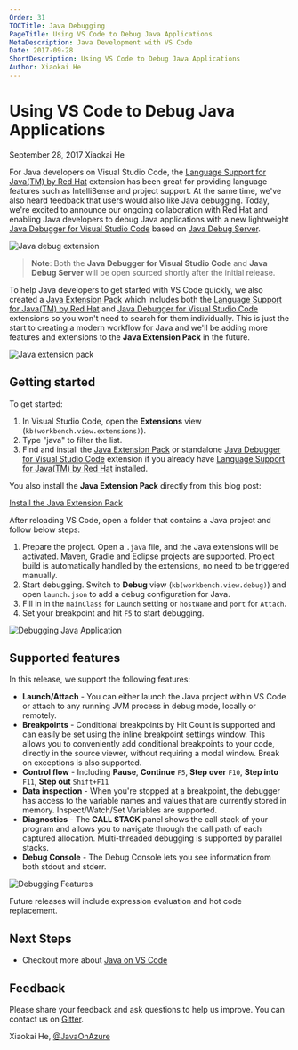 ```yaml
---
Order: 31
TOCTitle: Java Debugging
PageTitle: Using VS Code to Debug Java Applications
MetaDescription: Java Development with VS Code
Date: 2017-09-28
ShortDescription: Using VS Code to Debug Java Applications
Author: Xiaokai He
---
```

# Using VS Code to Debug Java Applications

September 28, 2017 Xiaokai He

For Java developers on Visual Studio Code, the [Language Support for Java(TM) by Red Hat](https://marketplace.visualstudio.com/items?itemName=redhat.java) extension has been great for providing language features such as IntelliSense and project support. At the same time, we've also heard feedback that users would also like Java debugging. Today, we're excited to announce our ongoing collaboration with Red Hat and enabling Java developers to debug Java applications with a new lightweight [Java Debugger for Visual Studio Code](https://marketplace.visualstudio.com/items?itemName=vscjava.vscode-java-debug) based on [Java Debug Server](https://github.com/Microsoft/java-debug).

![Java debug extension](2017_09_28_java-debug-extension.png)

>**Note**: Both the **Java Debugger for Visual Studio Code** and **Java Debug Server** will be open sourced shortly after the initial release.

To help Java developers to get started with VS Code quickly, we also created a [Java Extension Pack](https://marketplace.visualstudio.com/items?itemName=vscjava.vscode-java-pack) which includes both the [Language Support for Java(TM) by Red Hat](https://marketplace.visualstudio.com/items?itemName=redhat.java) and [Java Debugger for Visual Studio Code](https://marketplace.visualstudio.com/items?itemName=vscjava.vscode-java-debug) extensions so you won't need to search for them individually. This is just the start to creating a modern workflow for Java and we'll be adding more features and extensions to the **Java Extension Pack** in the future.

![Java extension pack](2017_09_28_java-extension-pack.png)

## Getting started

To get started:

1. In Visual Studio Code, open the **Extensions** view (`kb(workbench.view.extensions)`).
2. Type "java" to filter the list.
3. Find and install the [Java Extension Pack](https://marketplace.visualstudio.com/items?itemName=vscjava.vscode-java-pack) or standalone [Java Debugger for Visual Studio Code](https://marketplace.visualstudio.com/items?itemName=vscjava.vscode-java-debug) extension if you already have [Language Support for Java(TM) by Red Hat](https://marketplace.visualstudio.com/items?itemName=redhat.java) installed.

You also install the **Java Extension Pack** directly from this blog post:

<a class="tutorial-install-extension-btn" href="vscode:extension/vscjava.vscode-java-pack">Install the Java Extension Pack</a>

After reloading VS Code, open a folder that contains a Java project and follow below steps:

1. Prepare the project. Open a `.java` file, and the Java extensions will be activated. Maven, Gradle and Eclipse projects are supported. Project build is automatically handled by the extensions, no need to be triggered manually.
2. Start debugging. Switch to **Debug** view (`kb(workbench.view.debug)`) and open `launch.json` to add a debug configuration for Java.
3. Fill in in the `mainClass` for `Launch` setting or `hostName` and `port` for `Attach`.
4. Set your breakpoint and hit `F5` to start debugging.

![Debugging Java Application](2017_09_28_java-debug.gif)

## Supported features

In this release, we support the following features:

- **Launch/Attach** - You can either launch the Java project within VS Code or attach to any running JVM process in debug mode, locally or remotely.
- **Breakpoints** - Conditional breakpoints by Hit Count is supported and can easily be set using the inline breakpoint settings window. This allows you to conveniently add conditional breakpoints to your code, directly in the source viewer, without requiring a modal window. Break on exceptions is also supported.
- **Control flow** - Including **Pause**, **Continue** `F5`, **Step over** `F10`, **Step into** `F11`, **Step out** `Shift+F11`
- **Data inspection** - When you're stopped at a breakpoint, the debugger has access to the variable names and values that are currently stored in memory. Inspect/Watch/Set Variables are supported.
- **Diagnostics** - The **CALL STACK** panel shows the call stack of your program and allows you to navigate through the call path of each captured allocation. Multi-threaded debugging is supported by parallel stacks.
- **Debug Console** - The Debug Console lets you see information from both stdout and stderr.

![Debugging Features](2017_09_28_debug-features.png)

Future releases will include expression evaluation and hot code replacement.

## Next Steps

- Checkout more about [Java on VS Code](/docs/languages/java.md)

## Feedback

Please share your feedback and ask questions to help us improve. You can contact us on [Gitter](https://gitter.im/Microsoft/vscode-java-debug).

Xiaokai He, [@JavaOnAzure](https://twitter.com/JavaOnAzure)